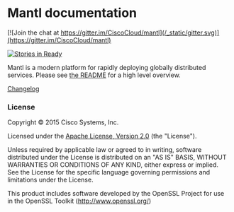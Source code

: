 Mantl documentation
===================

[![Join the chat at https://gitter.im/CiscoCloud/mantl](/_static/gitter.svg)](https://gitter.im/CiscoCloud/mantl)

[![Stories in Ready](https://badge.waffle.io/CiscoCloud/mantl.png?label=ready&title=Ready)](https://waffle.io/CiscoCloud/microservices-infrastructure)

Mantl is a modern platform for rapidly deploying globally distributed
services. Please see [the
README](https://github.com/CiscoCloud/mantl/blob/master/README.md) for a
high level overview.

[Changelog](https://github.com/CiscoCloud/mantl/blob/master/CHANGELOG.md)


### License

Copyright © 2015 Cisco Systems, Inc.

Licensed under the [Apache License, Version
2.0](http://www.apache.org/licenses/LICENSE-2.0) (the "License").

Unless required by applicable law or agreed to in writing, software
distributed under the License is distributed on an "AS IS" BASIS,
WITHOUT WARRANTIES OR CONDITIONS OF ANY KIND, either express or implied.
See the License for the specific language governing permissions and
limitations under the License.

This product includes software developed by the OpenSSL Project for use
in the OpenSSL Toolkit (<http://www.openssl.org/>)
